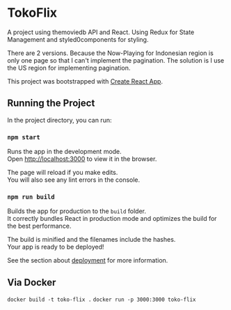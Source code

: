 # TokoFlix

A project using themoviedb API and React.
Using Redux for State Management and styled0components for styling.

There are 2 versions.
Because the Now-Playing for Indonesian region is only one page so that I can't implement the pagination.
The solution is I use the US region for implementing pagination.

This project was bootstrapped with [Create React App](https://github.com/facebook/create-react-app).

## Running the Project

In the project directory, you can run:

### `npm start`

Runs the app in the development mode.<br>
Open [http://localhost:3000](http://localhost:3000) to view it in the browser.

The page will reload if you make edits.<br>
You will also see any lint errors in the console.

### `npm run build`

Builds the app for production to the `build` folder.<br>
It correctly bundles React in production mode and optimizes the build for the best performance.

The build is minified and the filenames include the hashes.<br>
Your app is ready to be deployed!

See the section about [deployment](https://facebook.github.io/create-react-app/docs/deployment) for more information.

## Via Docker

`docker build -t toko-flix .`
`docker run -p 3000:3000 toko-flix`

